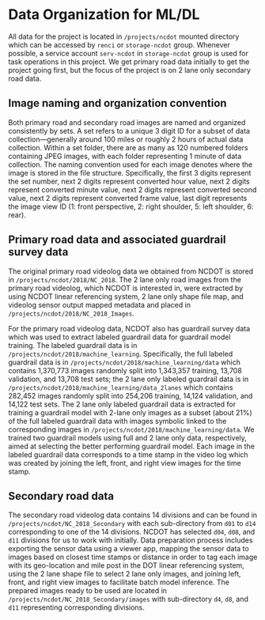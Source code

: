 # Data Organization for ML/DL

All data for the project is located in ```/projects/ncdot``` mounted directory which can be accessed by ```renci``` or ```storage-ncdot``` group. Whenever possible, a service account ```serv-ncdot``` in ```storage-ncdot``` group is used for task operations in this project. We get primary road data initially to get the project going first, but the focus of the project is on 2 lane only secondary road data. 

## Image naming and organization convention

Both primary road and secondary road images are named and organized consistently by sets. A set refers to a unique 3 digit ID for a subset of data collection&mdash;generally around 100 miles or roughly 2 hours of actual data collection. Within a set folder, there are as many as 120 numbered folders containing JPEG images, with each folder representing 1 minute of data collection. The naming convention used for each image denotes where the image is stored in the file structure. Specifically, the first 3 digits represent the set number, next 2 digits represent converted hour value, next 2 digits represent converted minute value, next 2 digits represent converted second value, next 2 digits represent converted frame value, last digit represents the image view ID (1: front perspective, 2: right shoulder, 5: left shoulder, 6: rear).

## Primary road data and associated guardrail survey data

The original primary road videolog data we obtained from NCDOT is stored in ```/projects/ncdot/2018/NC_2018```. The 2 lane only road images from the primary road videolog, which NCDOT is interested in, were extracted by using NCDOT linear referencing system, 2 lane only shape file map, and videolog sensor output mapped metadata and placed in ```/projects/ncdot/2018/NC_2018_Images```. 

For the primary road videolog data, NCDOT also has guardrail survey data which was used to extract labeled guardrail data for guardrail model training. The labeled guardrail data is in `/projects/ncdot/2018/machine_learning`. Specifically, the full labeled guardrail data is in `/projects/ncdot/2018/machine_learning/data` which contains 1,370,773 images randomly split into 1,343,357 training, 13,708 validation, and 13,708 test sets; the 2 lane only labeled guardrail data is in `/projects/ncdot/2018/machine_learning/data_2lanes` which contains 282,452 images randomly split into 254,206 training, 14,124 validation, and 14,122 test sets. The 2 lane only labeled guardrail data is extracted for training a guardrail model with 2-lane only images as a subset (about 21%) of the full labeled guardrail data with images symbolic linked to the corresponding images in  `/projects/ncdot/2018/machine_learning/data`.  We trained two guardrail models using full and 2 lane only data, respectively, aimed at selecting the better performing guardrail model. Each image in the labeled guardrail data corresponds to a time stamp in the video log which was created by joining the left, front, and right view images for the time stamp.

## Secondary road data
The secondary road videolog data contains 14 divisions and can be found in `/projects/ncdot/NC_2018_Secondary` with each sub-directory from `d01` to `d14` corresponding to one of the 14 divisions. NCDOT has selected `d04`, `d08`, and `d11` divisions for us to work with initially. Data preparation process includes exporting the sensor data using a viewer app, mapping the sensor data to images based on closest time stamps or distance in order to tag each image with its geo-location and mile post in the DOT linear referencing system, using the 2 lane shape file to select 2 lane only images, and joining left, front, and right view images to facilitate batch model inference. The prepared images ready to be used are located in `/projects/ncdot/NC_2018_Secondary/images` with sub-directory `d4`, `d8`, and `d11` representing corresponding divisions. 
